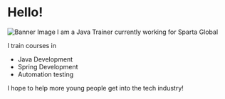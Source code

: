 # Hello!
![Banner Image](https://static.vecteezy.com/system/resources/previews/000/701/690/original/abstract-polygonal-banner-background-vector.jpg)
I am a Java Trainer currently working for Sparta Global

I train courses in
- Java Development
- Spring Development
- Automation testing

I hope to help more young people get into the tech industry!
